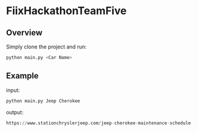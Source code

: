 # FiixHackathonTeamFive

## Overview

Simply clone the project and run:
```python
python main.py <Car Name>
```

## Example

input:
```python
python main.py Jeep Cherokee
```

output:
```python
https://www.stationchryslerjeep.com/jeep-cherokee-maintenance-schedule-mansfield-ma/
```
